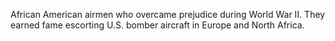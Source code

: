African American airmen who overcame prejudice during World War II. They earned fame escorting U.S. bomber aircraft in Europe and North Africa.